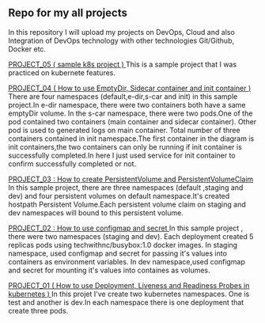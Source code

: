 ## Repo for my all projects

In this repository I will upload my projects on DevOps, Cloud and also Integration of DevOps technology with other technologies  Git/Github, Docker etc.<br>

<a href="https://github.com/techwithnc/myproject/tree/main/project-05">PROJECT_05 ( sample k8s project ) </a></b>
This is a sample project that I was practiced on kubernete features.

<a href="https://github.com/techwithnc/myproject/tree/main/project-04"> PROJECT_04 ( How to use EmptyDir, Sidecar container and init container )  </a></b>
There are four namespaces (default,e-dir,s-car and init) in this sample project.In e-dir namespace, there were two containers both have a same emptyDir volume.
In the s-car namespace, there were two pods.One of the pod contained two containers (main container and sidecar container). Other pod is used to generated logs on main container.
Total number of three containers contained in init namespace.The first container in the diagram is init containers,the two containers can only be running if init container is successfully completed.In here I just used service for init container to confirm successfully completed or not. 

<a href="https://github.com/techwithnc/myproject/tree/main/project-03">PROJECT_03 : How to create PersistentVolume and PersistentVolumeClaim </a></b>
In this sample project, there are three namespaces (default ,staging and dev) and four persistent volumes on default namespace.It's created hostpath Persistent Volume.Each persistent volume claim on staging and dev namespaces will bound to this persistent volume. <br>

<a href="https://github.com/techwithnc/myproject/tree/main/project-02">PROJECT_02 : How to use configmap and secret </a></b>
In this sample project , there were two namespaces (staging and dev). Each deployment created 5 replicas pods using techwithnc/busybox:1.0 docker images. In staging namespace, used configmap and secret for passing it's values into containers as environment variables. In dev namespace,used configmap and secret for mounting it's values into containes as volumes. <br>

<a href="https://github.com/techwithnc/myproject/tree/main/project-01">PROJECT_01 ( How to use Deployment, Liveness and Readiness Probes in kubernetes )  </a></b>
In this projet I've create two kubernetes namespaces. One is test and another is dev.In each namespace there is one deployment that create three pods. <br>
